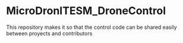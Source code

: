 # MicroDronITESM_DroneControl
This repository makes it so that the control code can be shared easily between proyects and contributors
